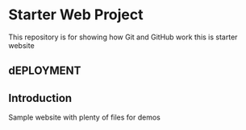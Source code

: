 # Starter Web Project

This repository is for showing how Git and GitHub work
this is starter website
## dEPLOYMENT
## Introduction

Sample website with plenty of files for demos